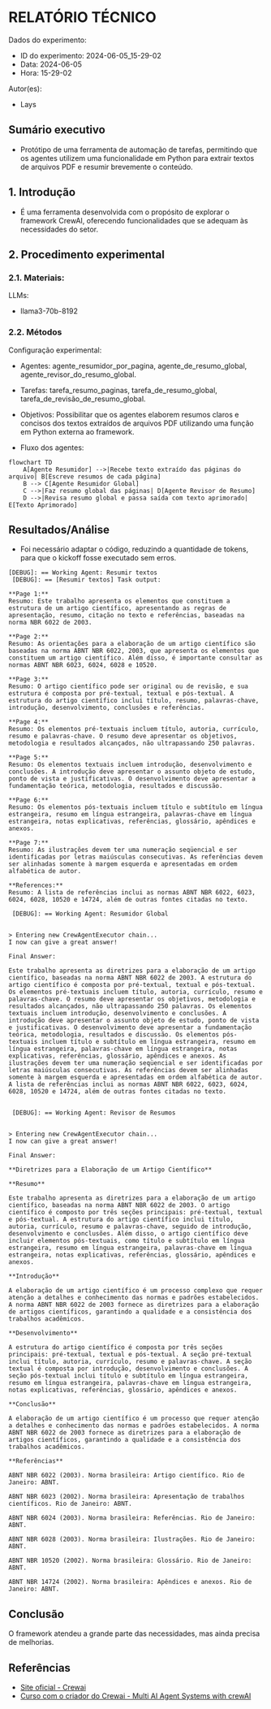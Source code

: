 # RELATÓRIO TÉCNICO

Dados do experimento:
- ID do experimento: 2024-06-05_15-29-02
- Data: 2024-06-05
- Hora: 15-29-02

Autor(es):
- Lays



## Sumário executivo

- Protótipo de uma ferramenta de automação de tarefas, permitindo que os agentes utilizem uma funcionalidade em Python para extrair textos de arquivos PDF e resumir brevemente o conteúdo.


## 1. Introdução

- É uma ferramenta desenvolvida com o propósito de explorar o framework CrewAI, oferecendo funcionalidades que se adequam às necessidades do setor.


## 2. Procedimento experimental

### 2.1. Materiais:

LLMs:
- llama3-70b-8192

### 2.2. Métodos

Configuração experimental:

- Agentes: agente_resumidor_por_pagina, agente_de_resumo_global, agente_revisor_do_resumo_global.
- Tarefas: tarefa_resumo_paginas, tarefa_de_resumo_global, tarefa_de_revisão_de_resumo_global.
- Objetivos: Possibilitar que os agentes elaborem resumos claros e concisos dos textos extraídos de arquivos PDF utilizando uma função em Python externa ao framework.

- Fluxo dos agentes:

```mermaid
flowchart TD
    A[Agente Resumidor] -->|Recebe texto extraído das páginas do arquivo| B[Escreve resumos de cada página]
    B --> C[Agente Resumidor Global]
    C -->|Faz resumo global das páginas| D[Agente Revisor de Resumo]
    D -->|Revisa resumo global e passa saída com texto aprimorado| E[Texto Aprimorado]

```

## Resultados/Análise

- Foi necessário adaptar o código, reduzindo a quantidade de tokens, para que o kickoff fosse executado sem erros.

```
[DEBUG]: == Working Agent: Resumir textos
 [DEBUG]: == [Resumir textos] Task output: 
 
**Page 1:**
Resumo: Este trabalho apresenta os elementos que constituem a estrutura de um artigo científico, apresentando as regras de apresentação, resumo, citação no texto e referências, baseadas na norma NBR 6022 de 2003.

**Page 2:**
Resumo: As orientações para a elaboração de um artigo científico são baseadas na norma ABNT NBR 6022, 2003, que apresenta os elementos que constituem um artigo científico. Além disso, é importante consultar as normas ABNT NBR 6023, 6024, 6028 e 10520.

**Page 3:**
Resumo: O artigo científico pode ser original ou de revisão, e sua estrutura é composta por pré-textual, textual e pós-textual. A estrutura do artigo científico inclui título, resumo, palavras-chave, introdução, desenvolvimento, conclusões e referências.

**Page 4:**
Resumo: Os elementos pré-textuais incluem título, autoria, currículo, resumo e palavras-chave. O resumo deve apresentar os objetivos, metodologia e resultados alcançados, não ultrapassando 250 palavras.

**Page 5:**
Resumo: Os elementos textuais incluem introdução, desenvolvimento e conclusões. A introdução deve apresentar o assunto objeto de estudo, ponto de vista e justificativas. O desenvolvimento deve apresentar a fundamentação teórica, metodologia, resultados e discussão.

**Page 6:**
Resumo: Os elementos pós-textuais incluem título e subtítulo em língua estrangeira, resumo em língua estrangeira, palavras-chave em língua estrangeira, notas explicativas, referências, glossário, apêndices e anexos.

**Page 7:**
Resumo: As ilustrações devem ter uma numeração seqüencial e ser identificadas por letras maiúsculas consecutivas. As referências devem ser alinhadas somente à margem esquerda e apresentadas em ordem alfabética de autor.

**References:**
Resumo: A lista de referências inclui as normas ABNT NBR 6022, 6023, 6024, 6028, 10520 e 14724, além de outras fontes citadas no texto.

 [DEBUG]: == Working Agent: Resumidor Global


> Entering new CrewAgentExecutor chain...
I now can give a great answer!

Final Answer:

Este trabalho apresenta as diretrizes para a elaboração de um artigo científico, baseadas na norma ABNT NBR 6022 de 2003. A estrutura do artigo científico é composta por pré-textual, textual e pós-textual. Os elementos pré-textuais incluem título, autoria, currículo, resumo e palavras-chave. O resumo deve apresentar os objetivos, metodologia e resultados alcançados, não ultrapassando 250 palavras. Os elementos textuais incluem introdução, desenvolvimento e conclusões. A introdução deve apresentar o assunto objeto de estudo, ponto de vista e justificativas. O desenvolvimento deve apresentar a fundamentação teórica, metodologia, resultados e discussão. Os elementos pós-textuais incluem título e subtítulo em língua estrangeira, resumo em língua estrangeira, palavras-chave em língua estrangeira, notas explicativas, referências, glossário, apêndices e anexos. As ilustrações devem ter uma numeração seqüencial e ser identificadas por letras maiúsculas consecutivas. As referências devem ser alinhadas somente à margem esquerda e apresentadas em ordem alfabética de autor. A lista de referências inclui as normas ABNT NBR 6022, 6023, 6024, 6028, 10520 e 14724, além de outras fontes citadas no texto.


 [DEBUG]: == Working Agent: Revisor de Resumos


> Entering new CrewAgentExecutor chain...
I now can give a great answer!

Final Answer:

**Diretrizes para a Elaboração de um Artigo Científico**

**Resumo**

Este trabalho apresenta as diretrizes para a elaboração de um artigo científico, baseadas na norma ABNT NBR 6022 de 2003. O artigo científico é composto por três seções principais: pré-textual, textual e pós-textual. A estrutura do artigo científico inclui título, autoria, currículo, resumo e palavras-chave, seguido de introdução, desenvolvimento e conclusões. Além disso, o artigo científico deve incluir elementos pós-textuais, como título e subtítulo em língua estrangeira, resumo em língua estrangeira, palavras-chave em língua estrangeira, notas explicativas, referências, glossário, apêndices e anexos.

**Introdução**

A elaboração de um artigo científico é um processo complexo que requer atenção a detalhes e conhecimento das normas e padrões estabelecidos. A norma ABNT NBR 6022 de 2003 fornece as diretrizes para a elaboração de artigos científicos, garantindo a qualidade e a consistência dos trabalhos acadêmicos.

**Desenvolvimento**

A estrutura do artigo científico é composta por três seções principais: pré-textual, textual e pós-textual. A seção pré-textual inclui título, autoria, currículo, resumo e palavras-chave. A seção textual é composta por introdução, desenvolvimento e conclusões. A seção pós-textual inclui título e subtítulo em língua estrangeira, resumo em língua estrangeira, palavras-chave em língua estrangeira, notas explicativas, referências, glossário, apêndices e anexos.

**Conclusão**

A elaboração de um artigo científico é um processo que requer atenção a detalhes e conhecimento das normas e padrões estabelecidos. A norma ABNT NBR 6022 de 2003 fornece as diretrizes para a elaboração de artigos científicos, garantindo a qualidade e a consistência dos trabalhos acadêmicos.

**Referências**

ABNT NBR 6022 (2003). Norma brasileira: Artigo científico. Rio de Janeiro: ABNT.

ABNT NBR 6023 (2002). Norma brasileira: Apresentação de trabalhos científicos. Rio de Janeiro: ABNT.

ABNT NBR 6024 (2003). Norma brasileira: Referências. Rio de Janeiro: ABNT.

ABNT NBR 6028 (2003). Norma brasileira: Ilustrações. Rio de Janeiro: ABNT.

ABNT NBR 10520 (2002). Norma brasileira: Glossário. Rio de Janeiro: ABNT.

ABNT NBR 14724 (2002). Norma brasileira: Apêndices e anexos. Rio de Janeiro: ABNT.
```


## Conclusão

O framework atendeu a grande parte das necessidades, mas ainda precisa de melhorias.


## Referências

- [Site oficial - Crewai](https://www.crewai.com/)
- [Curso com o criador do Crewai - Multi AI Agent Systems with crewAI](https://www.deeplearning.ai/short-courses/multi-ai-agent-systems-with-crewai/)